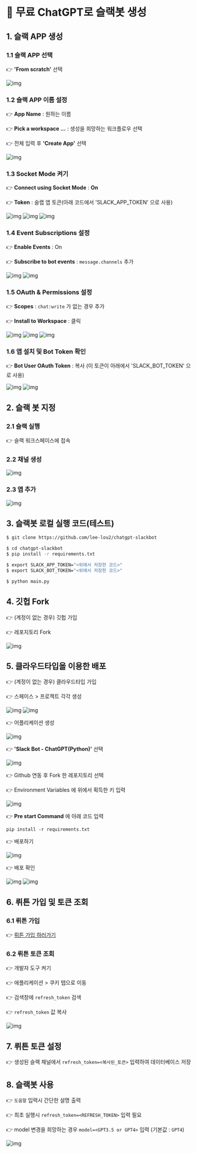 # 💬 무료 ChatGPT로 슬랙봇 생성

## 1. 슬랙 APP 생성

### 1.1 슬랙 APP 선택

👉 **'From scratch'** 선택

![img](./img/1.png)

### 1.2 슬랙 APP 이름 설정

👉 **App Name** : 원하는 이름

👉 **Pick a workspace ...** : 생성을 희망하는 워크플로우 선택

👉 전체 입력 후 **'Create App'** 선택

![img](./img/2.png)

### 1.3 Socket Mode 켜기

👉 **Connect using Socket Mode** : **On**

👉 **Token** : 슬랩 앱 토큰(아래 코드에서 'SLACK_APP_TOKEN' 으로 사용)

![img](./img/10.png)
![img](./img/11.png)
![img](./img/12.png)

### 1.4 Event Subscriptions 설정

👉 **Enable Events** : On

👉 **Subscribe to bot events** : `message.channels` 추가

![img](./img/3.png)
![img](./img/4.png)

### 1.5 OAuth & Permissions 설정

👉 **Scopes** : `chat:write` 가 없는 경우 추가

👉 **Install to Workspace** : 클릭

![img](./img/5.png)
![img](./img/6.png)
![img](./img/7.png)

### 1.6 앱 설치 및 Bot Token 확인

👉 **Bot User OAuth Token** : 복사 (이 토큰이 아래에서 'SLACK_BOT_TOKEN' 으로 사용)

![img](./img/8.png)
![img](./img/9.png)


## 2. 슬랙 봇 지정

### 2.1 슬랙 실행

👉 슬랙 워크스페이스에 접속

### 2.2 채널 생성

![img](./img/13.png)

### 2.3 앱 추가

![img](./img/14.png)

## 3. 슬랙봇 로컬 실행 코드(테스트)

```bash
$ git clone https://github.com/lee-lou2/chatgpt-slackbot

$ cd chatgpt-slackbot
$ pip install -r requirements.txt

$ export SLACK_APP_TOKEN="<위에서 저장한 코드>"
$ export SLACK_BOT_TOKEN="<위에서 저장한 코드>"

$ python main.py
```

## 4. 깃헙 Fork

👉 (계정이 없는 경우) 깃헙 가입

👉 레포지토리 Fork

![img](./img/16.png)

## 5. 클라우드타입을 이용한 배포

👉 (계정이 없는 경우) 클라우드타입 가입

👉 스페이스 > 프로젝트 각각 생성

![img](./img/17.png)
![img](./img/18.png)

👉 어플리케이션 생성

![img](./img/19.png)

👉 **'Slack Bot - ChatGPT(Python)'** 선택

![img](./img/20.png)

👉 Github 연동 후 Fork 한 레포지토리 선택

👉 Environment Variables 에 위에서 획득한 키 입력

![img](./img/21.png)

👉 **Pre start Command** 에 아래 코드 입력

```pip install -r requirements.txt```

👉 배포하기

![img](./img/22.png)

👉 배포 확인

![img](./img/23.png)
![img](./img/24.png)

## 6. 뤼튼 가입 및 토큰 조회

### 6.1 뤼튼 가입

👉 [뤼튼 가입 하러가기](https://wrtn.ai/)

### 6.2 뤼튼 토큰 조회

👉 개발자 도구 켜기

👉 애플리케이션 > 쿠키 탭으로 이동

👉 검색창에 `refresh_token` 검색

👉 `refresh_token` 값 복사

![img](./img/26.png)

## 7. 뤼튼 토큰 설정

👉 생성된 슬랙 채널에서 `refresh_token=<복사된_토큰>` 입력하여 데이터베이스 저장

## 8. 슬랙봇 사용

👉 `도움말` 입력시 간단한 설명 출력

👉 최초 실행시 `refresh_token=<REFRESH_TOKEN>` 입력 필요

👉 model 변경을 희망하는 경우 `model=<GPT3.5 or GPT4>` 입력 (기본값 : `GPT4`)

![img](./img/29.png)
